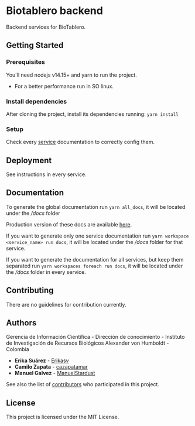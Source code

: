 # Biotablero backend

Backend services for BioTablero.

## Getting Started

### Prerequisites

You'll need nodejs v14.15+ and yarn to run the project.

- For a better performance run in SO linux.

### Install dependencies

After cloning the project, install its dependencies running: `yarn install`

### Setup

Check every [service](./services) documentation to correctly config them.

## Deployment

See instructions in every service.

## Documentation

To generate the global documentation run `yarn all_docs`, it will be located under the _/docs_ folder

Production version of these docs are available [here](https://pem-humboldt.github.io/biotablero-backend/).

If you want to generate only one service documentation run `yarn workspace <service_name> run docs`, it will be located under the _/docs_ folder for that service.

If you want to generate the documentation for all services, but keep them separated run `yarn workspaces foreach run docs`, it will be located under the _/docs_ folder in every service.

## Contributing

There are no guidelines for contribution currently.

## Authors

Gerencia de Información Científica - Dirección de conocimiento - Instituto de Investigación de Recursos Biológicos Alexander von Humboldt - Colombia

- **Erika Suárez** - [Erikasv](https://github.com/erikasv)
- **Camilo Zapata** - [cazapatamar](https://github.com/cazapatamar)
- **Manuel Galvez** - [ManuelStardust](https://github.com/ManuelStardust)

See also the list of [contributors](https://github.com/PEM-Humboldt/biotablero-backend/graphs/contributors) who participated in this project.

## License

This project is licensed under the MIT License.
